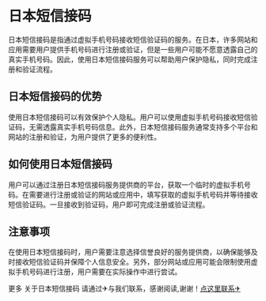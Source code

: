 # 日本短信接码

日本短信接码是指通过虚拟手机号码接收短信验证码的服务。在日本，许多网站和应用需要用户提供手机号码进行注册或验证，但是一些用户可能不愿意透露自己的真实手机号码。因此，使用日本短信接码服务可以帮助用户保护隐私，同时完成注册和验证流程。

## 日本短信接码的优势

使用日本短信接码可以有效保护个人隐私。用户可以使用虚拟手机号码接收短信验证码，无需透露真实手机号码信息。此外，日本短信接码服务通常支持多个平台和网站的注册和验证，为用户提供了更多的便利性。

## 如何使用日本短信接码

用户可以通过注册日本短信接码服务提供商的平台，获取一个临时的虚拟手机号码。在需要进行注册或验证的网站或应用中，填写获取的虚拟手机号码并等待接收短信验证码。一旦接收到验证码，用户即可完成注册或验证流程。

## 注意事项

在使用日本短信接码时，用户需要注意选择信誉良好的服务提供商，以确保能够及时接收短信验证码并保障个人信息安全。另外，部分网站或应用可能会限制使用虚拟手机号码进行注册，用户需要在实际操作中进行尝试。

更多 关于日本短信接码 请通过✈与我们联系，感谢阅读,谢谢！[点这里联系✈](https://a.k02.cc)